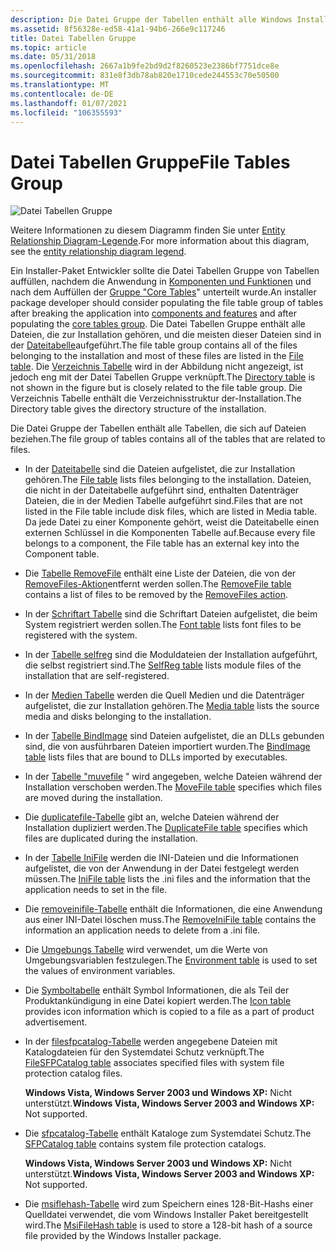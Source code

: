 ```yaml
---
description: Die Datei Gruppe der Tabellen enthält alle Windows Installer Tabellen, die sich auf Dateien beziehen.
ms.assetid: 8f56328e-ed58-41a1-94b6-266e9c117246
title: Datei Tabellen Gruppe
ms.topic: article
ms.date: 05/31/2018
ms.openlocfilehash: 2667a1b9fe2bd9d2f8260523e2386bf7751dce8e
ms.sourcegitcommit: 831e8f3db78ab820e1710cede244553c70e50500
ms.translationtype: MT
ms.contentlocale: de-DE
ms.lasthandoff: 01/07/2021
ms.locfileid: "106355593"
---
```

# <a name="file-tables-group"></a><span data-ttu-id="179a3-103">Datei Tabellen Gruppe</span><span class="sxs-lookup"><span data-stu-id="179a3-103">File Tables Group</span></span>

![Datei Tabellen Gruppe](images/filegrp.png)

<span data-ttu-id="179a3-105">Weitere Informationen zu diesem Diagramm finden Sie unter [Entity Relationship Diagram-Legende](entity-relationship-diagram-legend.md).</span><span class="sxs-lookup"><span data-stu-id="179a3-105">For more information about this diagram, see the [entity relationship diagram legend](entity-relationship-diagram-legend.md).</span></span>

<span data-ttu-id="179a3-106">Ein Installer-Paket Entwickler sollte die Datei Tabellen Gruppe von Tabellen auffüllen, nachdem die Anwendung in [Komponenten und Funktionen](components-and-features.md) und nach dem Auffüllen der [Gruppe "Core Tables](core-tables-group.md)" unterteilt wurde.</span><span class="sxs-lookup"><span data-stu-id="179a3-106">An installer package developer should consider populating the file table group of tables after breaking the application into [components and features](components-and-features.md) and after populating the [core tables group](core-tables-group.md).</span></span> <span data-ttu-id="179a3-107">Die Datei Tabellen Gruppe enthält alle Dateien, die zur Installation gehören, und die meisten dieser Dateien sind in der [Dateitabelle](file-table.md)aufgeführt.</span><span class="sxs-lookup"><span data-stu-id="179a3-107">The file table group contains all of the files belonging to the installation and most of these files are listed in the [File table](file-table.md).</span></span> <span data-ttu-id="179a3-108">Die [Verzeichnis Tabelle](directory-table.md) wird in der Abbildung nicht angezeigt, ist jedoch eng mit der Datei Tabellen Gruppe verknüpft.</span><span class="sxs-lookup"><span data-stu-id="179a3-108">The [Directory table](directory-table.md) is not shown in the figure but is closely related to the file table group.</span></span> <span data-ttu-id="179a3-109">Die Verzeichnis Tabelle enthält die Verzeichnisstruktur der-Installation.</span><span class="sxs-lookup"><span data-stu-id="179a3-109">The Directory table gives the directory structure of the installation.</span></span>

<span data-ttu-id="179a3-110">Die Datei Gruppe der Tabellen enthält alle Tabellen, die sich auf Dateien beziehen.</span><span class="sxs-lookup"><span data-stu-id="179a3-110">The file group of tables contains all of the tables that are related to files.</span></span>

-   <span data-ttu-id="179a3-111">In der [Dateitabelle](file-table.md) sind die Dateien aufgelistet, die zur Installation gehören.</span><span class="sxs-lookup"><span data-stu-id="179a3-111">The [File table](file-table.md) lists files belonging to the installation.</span></span> <span data-ttu-id="179a3-112">Dateien, die nicht in der Dateitabelle aufgeführt sind, enthalten Datenträger Dateien, die in der Medien Tabelle aufgeführt sind.</span><span class="sxs-lookup"><span data-stu-id="179a3-112">Files that are not listed in the File table include disk files, which are listed in Media table.</span></span> <span data-ttu-id="179a3-113">Da jede Datei zu einer Komponente gehört, weist die Dateitabelle einen externen Schlüssel in die Komponenten Tabelle auf.</span><span class="sxs-lookup"><span data-stu-id="179a3-113">Because every file belongs to a component, the File table has an external key into the Component table.</span></span>
-   <span data-ttu-id="179a3-114">Die [Tabelle RemoveFile](removefile-table.md) enthält eine Liste der Dateien, die von der [RemoveFiles-Aktion](removefiles-action.md)entfernt werden sollen.</span><span class="sxs-lookup"><span data-stu-id="179a3-114">The [RemoveFile table](removefile-table.md) contains a list of files to be removed by the [RemoveFiles action](removefiles-action.md).</span></span>
-   <span data-ttu-id="179a3-115">In der [Schriftart Tabelle](font-table.md) sind die Schriftart Dateien aufgelistet, die beim System registriert werden sollen.</span><span class="sxs-lookup"><span data-stu-id="179a3-115">The [Font table](font-table.md) lists font files to be registered with the system.</span></span>
-   <span data-ttu-id="179a3-116">In der [Tabelle selfreg](selfreg-table.md) sind die Moduldateien der Installation aufgeführt, die selbst registriert sind.</span><span class="sxs-lookup"><span data-stu-id="179a3-116">The [SelfReg table](selfreg-table.md) lists module files of the installation that are self-registered.</span></span>
-   <span data-ttu-id="179a3-117">In der [Medien Tabelle](media-table.md) werden die Quell Medien und die Datenträger aufgelistet, die zur Installation gehören.</span><span class="sxs-lookup"><span data-stu-id="179a3-117">The [Media table](media-table.md) lists the source media and disks belonging to the installation.</span></span>
-   <span data-ttu-id="179a3-118">In der [Tabelle BindImage](bindimage-table.md) sind Dateien aufgelistet, die an DLLs gebunden sind, die von ausführbaren Dateien importiert wurden.</span><span class="sxs-lookup"><span data-stu-id="179a3-118">The [BindImage table](bindimage-table.md) lists files that are bound to DLLs imported by executables.</span></span>
-   <span data-ttu-id="179a3-119">In der [Tabelle "muvefile](movefile-table.md) " wird angegeben, welche Dateien während der Installation verschoben werden.</span><span class="sxs-lookup"><span data-stu-id="179a3-119">The [MoveFile table](movefile-table.md) specifies which files are moved during the installation.</span></span>
-   <span data-ttu-id="179a3-120">Die [duplicatefile-Tabelle](duplicatefile-table.md) gibt an, welche Dateien während der Installation dupliziert werden.</span><span class="sxs-lookup"><span data-stu-id="179a3-120">The [DuplicateFile table](duplicatefile-table.md) specifies which files are duplicated during the installation.</span></span>
-   <span data-ttu-id="179a3-121">In der [Tabelle IniFile](inifile-table.md) werden die INI-Dateien und die Informationen aufgelistet, die von der Anwendung in der Datei festgelegt werden müssen.</span><span class="sxs-lookup"><span data-stu-id="179a3-121">The [IniFile table](inifile-table.md) lists the .ini files and the information that the application needs to set in the file.</span></span>
-   <span data-ttu-id="179a3-122">Die [removeinifile-Tabelle](removeinifile-table.md) enthält die Informationen, die eine Anwendung aus einer INI-Datei löschen muss.</span><span class="sxs-lookup"><span data-stu-id="179a3-122">The [RemoveIniFile table](removeinifile-table.md) contains the information an application needs to delete from a .ini file.</span></span>
-   <span data-ttu-id="179a3-123">Die [Umgebungs Tabelle](environment-table.md) wird verwendet, um die Werte von Umgebungsvariablen festzulegen.</span><span class="sxs-lookup"><span data-stu-id="179a3-123">The [Environment table](environment-table.md) is used to set the values of environment variables.</span></span>
-   <span data-ttu-id="179a3-124">Die [Symboltabelle](icon-table.md) enthält Symbol Informationen, die als Teil der Produktankündigung in eine Datei kopiert werden.</span><span class="sxs-lookup"><span data-stu-id="179a3-124">The [Icon table](icon-table.md) provides icon information which is copied to a file as a part of product advertisement.</span></span>
-   <span data-ttu-id="179a3-125">In der [filesfpcatalog-Tabelle](filesfpcatalog-table.md) werden angegebene Dateien mit Katalogdateien für den Systemdatei Schutz verknüpft.</span><span class="sxs-lookup"><span data-stu-id="179a3-125">The [FileSFPCatalog table](filesfpcatalog-table.md) associates specified files with system file protection catalog files.</span></span>

    <span data-ttu-id="179a3-126">**Windows Vista, Windows Server 2003 und Windows XP:** Nicht unterstützt.</span><span class="sxs-lookup"><span data-stu-id="179a3-126">**Windows Vista, Windows Server 2003 and Windows XP:** Not supported.</span></span>

-   <span data-ttu-id="179a3-127">Die [sfpcatalog-Tabelle](sfpcatalog-table.md) enthält Kataloge zum Systemdatei Schutz.</span><span class="sxs-lookup"><span data-stu-id="179a3-127">The [SFPCatalog table](sfpcatalog-table.md) contains system file protection catalogs.</span></span>

    <span data-ttu-id="179a3-128">**Windows Vista, Windows Server 2003 und Windows XP:** Nicht unterstützt.</span><span class="sxs-lookup"><span data-stu-id="179a3-128">**Windows Vista, Windows Server 2003 and Windows XP:** Not supported.</span></span>

-   <span data-ttu-id="179a3-129">Die [msiflehash-Tabelle](msifilehash-table.md) wird zum Speichern eines 128-Bit-Hashs einer Quelldatei verwendet, die vom Windows Installer Paket bereitgestellt wird.</span><span class="sxs-lookup"><span data-stu-id="179a3-129">The [MsiFileHash table](msifilehash-table.md) is used to store a 128-bit hash of a source file provided by the Windows Installer package.</span></span>

 

 



